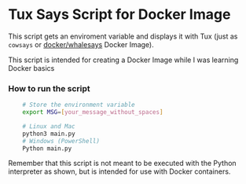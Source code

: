 # Tux Says Script for Docker Image

This script gets an enviroment variable and displays it with Tux (just as `cowsays` or [docker/whalesays](https://hub.docker.com/r/docker/whalesay) Docker Image).

This script is intended for creating a Docker Image while I was learning Docker basics

### How to run the script

```bash
	# Store the environment variable
	export MSG=[your_message_without_spaces]

	# Linux and Mac
	python3 main.py
	# Windows (PowerShell)
	Python main.py
```

Remember that this script is not meant to be executed with the Python interpreter as shown, but is intended for use with Docker containers.
